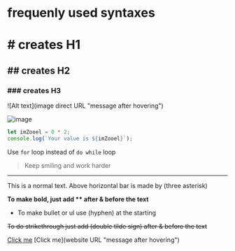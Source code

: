 # frequenly used syntaxes
# # creates H1
## ## creates H2
### ### creates H3

![Alt text](image direct URL "message after hovering")

![image](https://learncodeonline.in/mascot.png "message after hovering") 

```Javascript
let imZooel = 0 * 2;
console.log(`Your value is ${imZooel}`);

```

Use `for` loop instead of `do while` loop

>Keep smiling and work harder

***

This is a normal text. Above horizontal bar is made by (three asterisk)

**To make bold, just add ** after & before the text**

- To make bullet or ul use (hyphen) at the starting

~~To do strikethrough just add (double tilde sign) after & before the text~~

[Click me](https://website.URL "message after hovering") [Click me](website URL "message after hovering")

